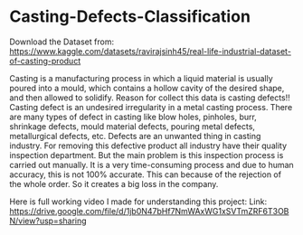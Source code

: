 # Casting-Defects-Classification

Download the Dataset from: https://www.kaggle.com/datasets/ravirajsinh45/real-life-industrial-dataset-of-casting-product

Casting is a manufacturing process in which a liquid material is usually poured into a mould, which contains a hollow cavity of the desired shape, and then allowed to solidify.
Reason for collect this data is casting defects!!
Casting defect is an undesired irregularity in a metal casting process.
There are many types of defect in casting like blow holes, pinholes, burr, shrinkage defects, mould material defects, pouring metal defects, metallurgical defects, etc.
Defects are an unwanted thing in casting industry. For removing this defective product all industry have their quality inspection department. But the main problem is this inspection process is carried out manually. It is a very time-consuming process and due to human accuracy, this is not 100% accurate. This can because of the rejection of the whole order. So it creates a big loss in the company.


Here is full working video I made for understanding this project:
Link: https://drive.google.com/file/d/1jb0N47bHf7NmWAxWG1xSVTmZRF6T3OBN/view?usp=sharing
